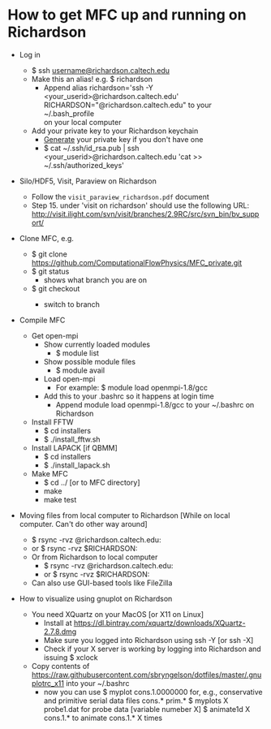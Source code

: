 # How to get MFC up and running on Richardson

* Log in
    * $ ssh username@richardson.caltech.edu
    * Make this an alias! e.g. $ richardson
        * Append 
        alias richardson='ssh -Y <your_userid>@richardson.caltech.edu'
        RICHARDSON="<user name>@richardson.caltech.edu"
        to your ~/.bash_profile  
        on your local computer
    * Add your private key to your Richardson keychain
        * [Generate](https://docs.joyent.com/public-cloud/getting-started/ssh-keys/generating-an-ssh-key-manually/manually-generating-your-ssh-key-in-mac-os-x) your private key if you don't have one 
        * $ cat ~/.ssh/id_rsa.pub | ssh <your_userid>@richardson.caltech.edu 'cat >> ~/.ssh/authorized_keys'

* Silo/HDF5, Visit, Paraview on Richardson
    * Follow the `visit_paraview_richardson.pdf` document  
    * Step 15. under 'visit on richardson' should use the following URL:  http://visit.ilight.com/svn/visit/branches/2.9RC/src/svn_bin/bv_support/

* Clone MFC, e.g.
    * $ git clone https://github.com/ComputationalFlowPhysics/MFC_private.git 
    * $ git status
        * shows what branch you are on
    * $ git checkout <branch>
        * switch to branch <branch> 

* Compile MFC
    * Get open-mpi
        * Show currently loaded modules
            * $ module list  
        * Show possible module files
            * $ module avail
        * Load open-mpi
            * For example: $ module load openmpi-1.8/gcc 
        * Add this to your .bashrc so it happens at login time
            * Append 
            module load openmpi-1.8/gcc
            to your ~/.bashrc
            on Richardson
    * Install FFTW
        * $ cd installers
        * $ ./install_fftw.sh
    * Install LAPACK [if QBMM]
        * $ cd installers
        * $ ./install_lapack.sh
    * Make MFC
        * $ cd ../    [or to MFC directory]
        * make
        * make test

* Moving files from local computer to Richardson [While on local computer. Can't do other way around]
    * $ rsync -rvz <local files> <user name>@richardson.caltech.edu:<richardson location>
    * or $ rsync -rvz <local files> $RICHARDSON:<richardson location>
    * Or from Richardson to local computer
        * $ rsync -rvz <user name>@richardson.caltech.edu:<richardson location> <local files>
        * or $ rsync -rvz $RICHARDSON:<richardson location> <local files>
    * Can also use GUI-based tools like FileZilla 

* How to visualize using gnuplot on Richardson
    * You need XQuartz on your MacOS [or X11 on Linux]
        * Install at https://dl.bintray.com/xquartz/downloads/XQuartz-2.7.8.dmg
        * Make sure you logged into Richardson using ssh -Y [or ssh -X] 
        * Check if your X server is working by logging into Richardson and issuing
            $ xclock
    * Copy contents of https://raw.githubusercontent.com/sbryngelson/dotfiles/master/.gnuplotrc_x11
    into your ~/.bashrc
        * now you can use 
        $ myplot cons.1.0000000
        for, e.g., conservative and primitive serial data files cons.* prim.*
        $ myplots X probe1.dat
        for probe data [variable numeber X]
        $ animate1d X cons.1.*
        to animate cons.1.* X times



